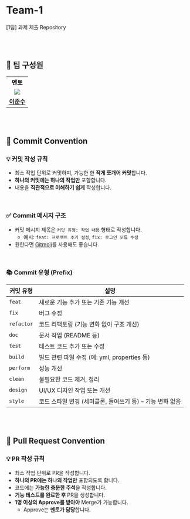 # Team-1  
[1팀] 과제 제출 Repository

<br><br>

## 👥 팀 구성원

<table width="50%" align="center">
    <tr>
        <td align="center"><b>멘토</b></td>
<!--         <td align="center"><b>멘티</b></td>
        <td align="center"><b>멘티</b></td>
        <td align="center"><b>멘티</b></td> -->
    </tr>
    <tr>
        <td align="center"><img src="https://avatars.githubusercontent.com/u/159103870?v=4"></td>
    </tr>
    <tr>
        <td align="center"><b><a href="https://github.com/ijunsoo">이준수</a></b></td>
    </tr>
</table>

<br><br>

## 📌 Commit Convention

### 💡 커밋 작성 규칙
- 최소 작업 단위로 커밋하며, 가능한 한 **작게 쪼개어 커밋**합니다.
- **하나의 커밋에는 하나의 작업만** 포함합니다.
- 내용을 **직관적으로 이해하기 쉽게** 작성합니다.

<br>

### ✅ Commit 메시지 구조
- 커밋 메시지 제목은 `커밋 유형: 작업 내용` 형태로 작성합니다.
    - 예시: `feat: 프로젝트 초기 설정`, `fix: 로그인 오류 수정`
- 원한다면 [Gitmoji](https://inpa.tistory.com/entry/GIT-%E2%9A%A1%EF%B8%8F-Gitmoji-%EC%82%AC%EC%9A%A9%EB%B2%95-Gitmoji-cli)를 사용해도 좋습니다.

<br>

### 📚 Commit 유형 (Prefix)

| 커밋 유형 | 설명 |
|-----------|------|
| `feat` | 새로운 기능 추가 또는 기존 기능 개선 |
| `fix` | 버그 수정 |
| `refactor` | 코드 리팩토링 (기능 변화 없이 구조 개선) |
| `doc` | 문서 작업 (README 등) |
| `test` | 테스트 코드 추가 또는 수정 |
| `build` | 빌드 관련 파일 수정 (예: yml, properties 등) |
| `perform` | 성능 개선 |
| `clean` | 불필요한 코드 제거, 정리 |
| `design` | UI/UX 디자인 작업 또는 개선 |
| `style` | 코드 스타일 변경 (세미콜론, 들여쓰기 등) – 기능 변화 없음 |

<br><br>

## 📌 Pull Request Convention

### 💡 PR 작성 규칙
- 최소 작업 단위로 PR을 작성합니다.
- **하나의 PR에는 하나의 작업만** 포함되도록 합니다.
- 코드에는 **가능한 충분한 주석**을 작성합니다.
- **기능 테스트를 완료한 후** PR을 생성합니다.
- **1명 이상의 Approve를 받아야** Merge가 가능합니다.
    - Approve는 **멘토가 담당**합니다.
